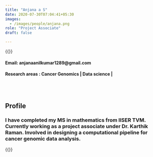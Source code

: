 ```yaml
---
title: "Anjana a S"
date: 2020-07-30T07:04:41+05:30
images:
  - /images/people/anjana.png
role: "Project Associate"
draft: false

---
```


{{<rawhtml>}} 
<div align="justify">
<h4>Email: anjanaanilkumar1289@gmail.com</h4>
<h4>Research areas : Cancer Genomics | Data science |</h4><br>
</div>
<br>
<div>
	<h2>Profile</h2>
	<h3>
		I have completed my MS in mathematics from IISER TVM. Currently working as a project associate under Dr. Karthik Raman. Involved in designing a computational pipeline for cancer genomic data analysis.
	<br>
</div>

{{</rawhtml>}}